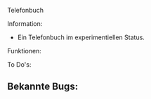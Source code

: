 Telefonbuch

Information:
- Ein Telefonbuch im experimentiellen Status.


Funktionen:



To Do's:



Bekannte Bugs:
- 
